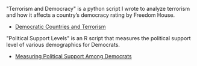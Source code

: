 
"Terrorism and Democracy" is a python script I wrote to analyze terrorism and how it affects a country’s democracy rating by Freedom House.

* [Democratic Countries and Terrorism](https://jinwoo0114.github.io/Projects/terrorism.html)

"Political Support Levels" is an R script that measures the political support level of various demographics for Democrats.

* [Measuring Political Support Among Democrats](https://jinwoo0114.github.io/Projects/polsupport.html)




